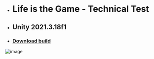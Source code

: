 - # Life is the Game - Technical Test
- ## Unity 2021.3.18f1

- ### [Download build](https://drive.google.com/file/d/1V70oYrpIuWEAqtyJ2i_R-qnf-DY7HJUk/view?usp=sharing)

![image](https://user-images.githubusercontent.com/62672738/220065989-2865fbb9-7150-4f33-b338-f90db7f62ad4.png)
